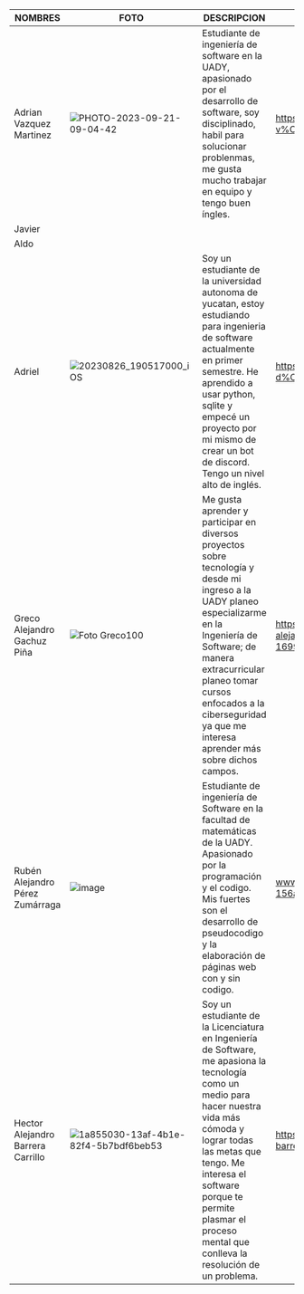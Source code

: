 |                 NOMBRES                |                     FOTO                   |              DESCRIPCION                   |       LINKEDIN                   |
|----------------------------------------|--------------------------------------------|--------------------------------------------|----------------------------------|
|  Adrian Vazquez Martinez               |![PHOTO-2023-09-21-09-04-42](https://github.com/Javier-de-Jesus-Ortiz-Miss/Proyecto-FIS/assets/112908347/eb765aea-8b6b-4151-b28c-5905b3fbdf71)|Estudiante de ingeniería de software en la UADY, apasionado por el desarrollo de software, soy disciplinado, habil para solucionar problenmas, me gusta mucho trabajar en equipo y tengo buen íngles. |  https://www.linkedin.com/in/adri%C3%A1n-v%C3%A1zquez-64022228a |
|  Javier                                |                                            |                                            |                                  |
|  Aldo                                  |                                            |                                            |                                  |
|  Adriel                                |  ![20230826_190517000_iOS](https://github.com/Javier-de-Jesus-Ortiz-Miss/Proyecto-FIS/assets/142276400/6a8d5d07-7643-477a-ae71-c16c88c91857)| Soy un estudiante de la universidad autonoma de yucatan, estoy estudiando para ingenieria de software actualmente en primer semestre. He aprendido a usar python, sqlite y empecé un proyecto por mi mismo de crear un bot de discord. Tengo un nivel alto de inglés.                                           |  https://www.linkedin.com/in/adriel-yerbes-d%C3%ADaz-47505828a                                |
| Greco Alejandro Gachuz Piña | ![Foto Greco100](https://media.licdn.com/dms/image/D5603AQESA8kU4rzOcw/profile-displayphoto-shrink_800_800/0/1692925925835?e=1700697600&v=beta&t=Es_BcSzmuhjGLJmJ52D0xdLMP1EQh5WuBMRDHAflEqc) | Me gusta aprender y participar en diversos proyectos sobre tecnología y desde mi ingreso a la UADY planeo especializarme en la Ingeniería de Software; de manera extracurricular planeo tomar cursos enfocados a la ciberseguridad ya que me interesa aprender más sobre dichos campos. | https://www.linkedin.com/in/greco-alejandro-gachuz-pi%C3%B1a-16992a235/ |
|  Rubén Alejandro Pérez Zumárraga       | ![image](https://github.com/Javier-de-Jesus-Ortiz-Miss/Proyecto-FIS/assets/142443060/9afd5636-2daa-4e2d-9bce-1a52990e24b9) | Estudiante de ingeniería de Software en la facultad de matemáticas de la UADY. Apasionado por la programación y el codigo. Mis fuertes son el desarrollo de pseudocodigo y la elaboración de páginas web con y sin codigo.| www.linkedin.com/in/rubén-pérez-156aa41a1 |
|  Hector Alejandro Barrera Carrillo     |![1a855030-13af-4b1e-82f4-5b7bdf6beb53](https://github.com/Javier-de-Jesus-Ortiz-Miss/Proyecto-FIS/assets/112908347/fc77d3d2-fb53-462d-b077-b3deab03a2b6)| Soy un estudiante de la Licenciatura en Ingeniería de Software, me apasiona la tecnología como un medio para hacer nuestra vida más cómoda y lograr todas las metas que tengo. Me interesa el software porque te permite plasmar el proceso mental que conlleva la resolución de un problema.| https://www.linkedin.com/in/hector-barrera-50a667289/|
